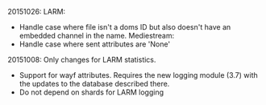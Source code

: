 20151026:
LARM:
* Handle case where file isn't a doms ID but also doesn't have an embedded channel in the name.
Mediestream:
* Handle case where sent attributes are 'None'

20151008:
Only changes for LARM statistics.
* Support for wayf attributes. Requires the new logging module (3.7) with the updates to the database described there.
* Do not depend on shards for LARM logging
